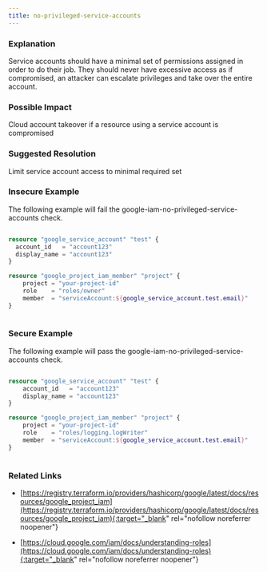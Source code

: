 ```yaml
---
title: no-privileged-service-accounts
---
```


### Explanation

Service accounts should have a minimal set of permissions assigned in order to do their job. They should never have excessive access as if compromised, an attacker can escalate privileges and take over the entire account.

### Possible Impact
Cloud account takeover if a resource using a service account is compromised

### Suggested Resolution
Limit service account access to minimal required set


### Insecure Example

The following example will fail the google-iam-no-privileged-service-accounts check.

```terraform

resource "google_service_account" "test" {
  account_id   = "account123"
  display_name = "account123"
}

resource "google_project_iam_member" "project" {
	project = "your-project-id"
	role    = "roles/owner"
	member  = "serviceAccount:${google_service_account.test.email}"
}
			
```



### Secure Example

The following example will pass the google-iam-no-privileged-service-accounts check.

```terraform

resource "google_service_account" "test" {
	account_id   = "account123"
	display_name = "account123"
}

resource "google_project_iam_member" "project" {
	project = "your-project-id"
	role    = "roles/logging.logWriter"
	member  = "serviceAccount:${google_service_account.test.email}"
}
			
```




### Related Links


- [https://registry.terraform.io/providers/hashicorp/google/latest/docs/resources/google_project_iam](https://registry.terraform.io/providers/hashicorp/google/latest/docs/resources/google_project_iam){:target="_blank" rel="nofollow noreferrer noopener"}

- [https://cloud.google.com/iam/docs/understanding-roles](https://cloud.google.com/iam/docs/understanding-roles){:target="_blank" rel="nofollow noreferrer noopener"}


